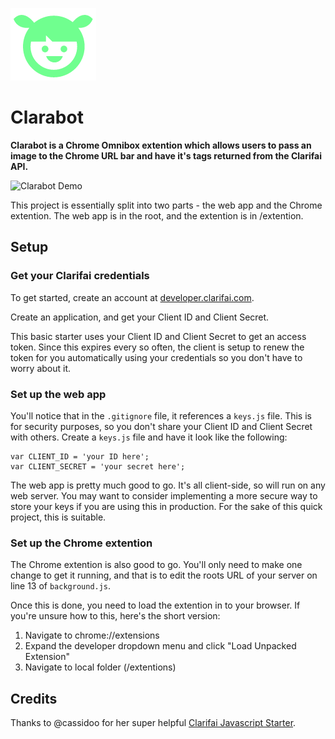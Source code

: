 ![Clara Icon](https://raw.githubusercontent.com/phazonoverload/clarabot/master/clara-icon.png)

Clarabot
===========================

**Clarabot is a Chrome Omnibox extention which allows users to pass an image to the Chrome URL bar and have it's tags returned from the Clarifai API.**

![Clarabot Demo](https://s3.amazonaws.com/f.cl.ly/items/450W1K3t3V341x1H0j3o/Screen%20Recording%202016-02-22%20at%2009.25%20AM.gif)

This project is essentially split into two parts - the web app and the Chrome extention. The web app is in the root, and the extention is in /extention.

## Setup

### Get your Clarifai credentials

To get started, create an account at [developer.clarifai.com](http://developer.clarifai.com).

Create an application, and get your Client ID and Client Secret.

This basic starter uses your Client ID and Client Secret to get an access token. Since this expires every so often, the client is setup to renew the token for you automatically using your credentials so you don't have to worry about it.

### Set up the web app

You'll notice that in the `.gitignore` file, it references a `keys.js` file. This is for security purposes, so you don't share your Client ID and Client Secret with others.  Create a `keys.js` file and have it look like the following:

```
var CLIENT_ID = 'your ID here';
var CLIENT_SECRET = 'your secret here';
```

The web app is pretty much good to go. It's all client-side, so will run on any web server. You may want to consider implementing a more secure way to store your keys if you are using this in production. For the sake of this quick project, this is suitable.

### Set up the Chrome extention

The Chrome extention is also good to go. You'll only need to make one change to get it running, and that is to edit the roots URL of your server on line 13 of `background.js`.

Once this is done, you need to load the extention in to your browser. If you're unsure how to this, here's the short version:

1. Navigate to chrome://extensions
2. Expand the developer dropdown menu and click "Load Unpacked Extension"
3. Navigate to local folder (/extentions)

## Credits

Thanks to @cassidoo for her super helpful [Clarifai Javascript Starter](https://github.com/cassidoo/clarifai-javascript-starter).
